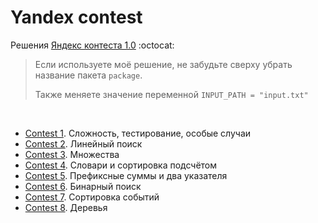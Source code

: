 # Yandex contest

Решения [Яндекс контеста 1.0](https://yandex.ru/yaintern/algorithm-training_1) :octocat:

> Если используете моё решение, не забудьте сверху убрать
> название пакета `package`.
>
> Также меняете значение переменной `INPUT_PATH = "input.txt"`


<br>

- [Contest 1](https://contest.yandex.ru/contest/27393/problems/). Сложность, тестирование, особые случаи
- [Contest 2](https://contest.yandex.ru/contest/27472/problems/). Линейный поиск
- [Contest 3](https://contest.yandex.ru/contest/27663/problems/). Множества
- [Contest 4](https://contest.yandex.ru/contest/27665/problems/). Словари и сортировка подсчётом
- [Contest 5](https://contest.yandex.ru/contest/27665/problems/). Префиксные суммы и два указателя
- [Contest 6](https://contest.yandex.ru/contest/27844/problems/). Бинарный поиск
- [Contest 7](https://contest.yandex.ru/contest/27844/problems/). Сортировка событий
- [Contest 8](https://contest.yandex.ru/contest/28069/problems/). Деревья